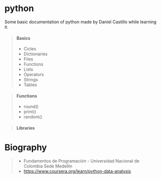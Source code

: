 # python

Some basic documentation of python made by Daniel Castillo while learning it.

> #### Basics
>
> - Cicles
> - Dictionaries
> - Files
> - Functions
> - Lists
> - Operators
> - Strings
> - Tables

> #### Functions
>
> - round()
> - print()
> - random()

> #### Libraries
>

# Biography
>
> - Fundamentos de Programación - Universidad Nacional de Colombia Sede Medellín
> - https://www.coursera.org/learn/python-data-analysis